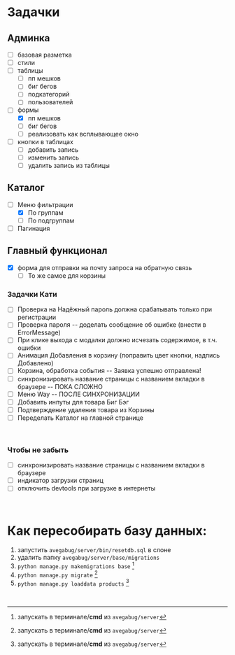 # Задачки

## Админка

- [ ] базовая разметка
- [ ] стили
- [ ] таблицы
    - [ ] пп мешков
    - [ ] биг бегов
    - [ ] подкатегорий
    - [ ] пользователей
- [ ] формы
    - [X] пп мешков
    - [ ] биг бегов
    - [ ] реализовать как всплывающее окно
- [ ] кнопки в таблицах
    - [ ] добавить запись
    - [ ] изменить запись
    - [ ] удалить запись из таблицы

## Каталог

- [ ] Меню фильтрации
    - [X] По группам
    - [ ] По подгруппам
- [ ] Пагинация

## Главный функционал

- [X] форма для отправки на почту запроса на обратную связь
    - [ ] То же самое для корзины

### Задачки Кати
- [ ] Проверка на Надёжный пароль должна срабатывать только при регистрации
- [ ] Проверка пароля -- доделать сообщение об ошибке (внести в ErrorMessage)
- [ ] При клике выхода с модалки должно исчезать содержимое, в т.ч. ошибки
- [ ] Анимация Добавления в корзину (поправить цвет кнопки, надпись Добавлено)
- [ ] Корзина, обработка события -- Заявка успешно отправлена!
- [ ] синхронизировать название страницы с названием вкладки в браузере -- ПОКА СЛОЖНО
- [ ] Меню Way -- ПОСЛЕ СИНХРОНИЗАЦИИ
- [ ] Добавить инпуты для товара Биг Бэг
- [ ] Подтверждение удаления товара из Корзины
- [ ] Переделать Каталог на главной странице

<br />

### Чтобы не забыть

- [ ] синхронизировать название страницы с названием вкладки в браузере
- [ ] индикатор загрузки страниц
- [ ] отключить devtools при загрузке в интернеты

<br />

# Как пересобирать базу данных:

1. запустить `avegabug/server/bin/resetdb.sql` в слоне
2. удалить папку `avegabug/server/base/migrations`
3. `python manage.py makemigrations base` [^cmd]
4. `python manage.py migrate` [^cmd]
5. `python manage.py loaddata products` [^cmd]

<br />

[^cmd]: запускать в терминале/**cmd** из `avegabug/server`
